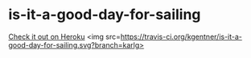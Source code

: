is-it-a-good-day-for-sailing
============================
<a href="https://isitagooddayforsailing.herokuapp.com/">Check it out on Heroku</a>
<img src=https://travis-ci.org/kgentner/is-it-a-good-day-for-sailing.svg?branch=karlg></img>

